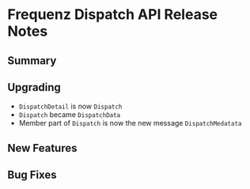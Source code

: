 # Frequenz Dispatch API Release Notes

## Summary

<!-- Here goes a general summary of what this release is about -->

## Upgrading

* `DispatchDetail` is now `Dispatch`
* `Dispatch` became `DispatchData`
* Member part of `Dispatch` is now the new message `DispatchMedatata`

## New Features

<!-- Here goes the main new features and examples or instructions on how to use them -->

## Bug Fixes

<!-- Here goes notable bug fixes that are worth a special mention or explanation -->
